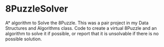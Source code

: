 # 8PuzzleSolver
A* algorithm to Solve the 8Puzzle. This was a pair project in my Data Structures and Algorithms class.
Code to create a virtual 8Puzzle and an algorithm to solve it if possible, or report that it is unsolvable if there is no possible solution.

